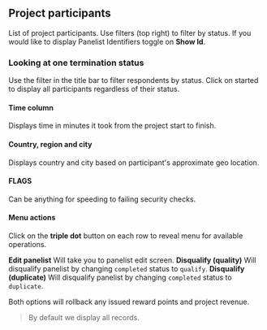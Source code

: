 ## Project participants

List of project participants. Use filters (top right) to filter by status. If you would like to display Panelist Identifiers toggle on **Show Id**.

### Looking at one termination status
Use the filter in the title bar to filter respondents by status. Click on started to display all participants regardless of their status.

#### Time column

Displays time in minutes it took from the project start to finish.

#### Country, region and city

Displays country and city based on participant's approximate geo location.

#### FLAGS

Can be anything for speeding to failing security checks.

#### Menu actions

Click on the **triple dot** button on each row to reveal menu for available operations.

**Edit panelist** Will take you to panelist edit screen.
**Disqualify (quality)** Will disqualify panelist by changing ```completed``` status to ```qualify```.
**Disqualify (duplicate)** Will disqualify panelist by changing ```completed``` status to ```duplicate```.

Both options will rollback any issued reward points and project revenue.

> By default we display all records.
